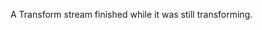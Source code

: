 
A Transform stream finished while it was still transforming.

<a id="ERR_TRANSFORM_WITH_LENGTH_0"></a>
